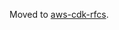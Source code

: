 Moved to [aws-cdk-rfcs](https://github.com/aws/aws-cdk-rfcs/blob/master/text/0092-asset-publishing.md).